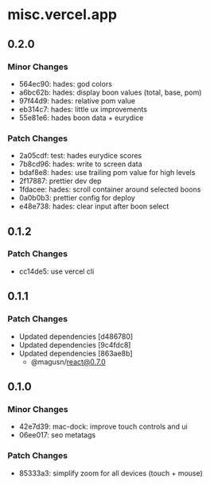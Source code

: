# misc.vercel.app

## 0.2.0

### Minor Changes

- 564ec90: hades: god colors
- a6bc62b: hades: display boon values (total, base, pom)
- 97f44d9: hades: relative pom value
- eb314c7: hades: little ux improvements
- 55e81e6: hades boon data + eurydice

### Patch Changes

- 2a05cdf: test: hades eurydice scores
- 7b8cd96: hades: write to screen data
- bdaf8e8: hades: use trailing pom value for high levels
- 2f17887: prettier dev dep
- 1fdacee: hades: scroll container around selected boons
- 0a0b0b3: prettier config for deploy
- e48e738: hades: clear input after boon select

## 0.1.2

### Patch Changes

- cc14de5: use vercel cli

## 0.1.1

### Patch Changes

- Updated dependencies [d486780]
- Updated dependencies [9c4fdc8]
- Updated dependencies [863ae8b]
  - @magusn/react@0.7.0

## 0.1.0

### Minor Changes

- 42e7d39: mac-dock: improve touch controls and ui
- 06ee017: seo metatags

### Patch Changes

- 85333a3: simplify zoom for all devices (touch + mouse)

